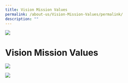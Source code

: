 ```yaml
---
title: Vision Mission Values
permalink: /about-us/Vision-Mission-Values/permalink/
description: ""
---
```


![](/images/Banner.jpg)

Vision Mission Values
=====================

![](/images/Lvss%20Poster%201.jpeg)

![](/images/Ethos.jpeg)